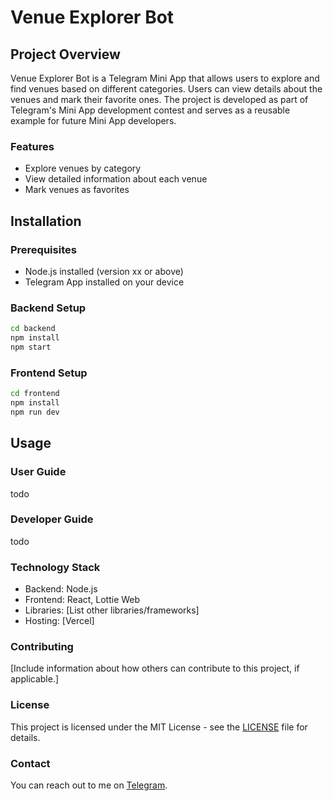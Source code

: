 # Venue Explorer Bot

## Project Overview
Venue Explorer Bot is a Telegram Mini App that allows users to explore and find venues based on different categories. Users can view details about the venues and mark their favorite ones. The project is developed as part of Telegram's Mini App development contest and serves as a reusable example for future Mini App developers.

### Features
- Explore venues by category
- View detailed information about each venue
- Mark venues as favorites

## Installation

### Prerequisites
- Node.js installed (version xx or above)
- Telegram App installed on your device

### Backend Setup
```bash
cd backend
npm install
npm start
```

### Frontend Setup
```bash
cd frontend
npm install
npm run dev
```

## Usage

### User Guide
todo

### Developer Guide
todo

### Technology Stack
- Backend: Node.js
- Frontend: React, Lottie Web
- Libraries: [List other libraries/frameworks]
- Hosting: [Vercel]

### Contributing
[Include information about how others can contribute to this project, if applicable.]

### License
This project is licensed under the MIT License - see the [LICENSE](LICENSE.md) file for details.

### Contact
You can reach out to me on [Telegram](https://t.me/victorbobkov).
